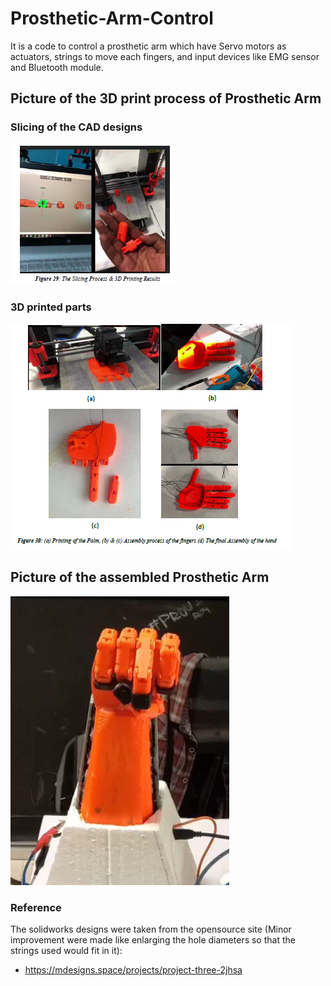 # Prosthetic-Arm-Control
It is a code to control a prosthetic arm which have Servo motors as actuators, strings to move each fingers, and input devices like EMG sensor and Bluetooth module. 
## Picture of the 3D print process of Prosthetic Arm
### Slicing of the CAD designs 
![Prostetic Arm Assembly](pro1.png)
### 3D printed parts 
![Prostetic Arm Assembly](pro2.png)
## Picture of the assembled Prosthetic Arm
![Prostetic Arm Assembly](pro3.png)


### Reference 
The solidworks designs were taken from the opensource site (Minor improvement were made like enlarging the hole diameters so that the strings used would fit in it):
- https://mdesigns.space/projects/project-three-2jhsa
